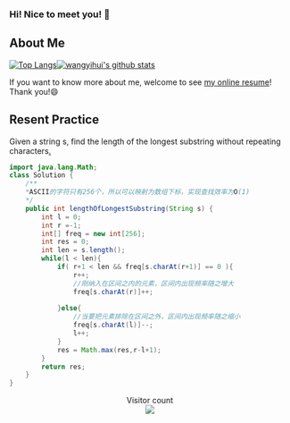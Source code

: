 ### Hi! Nice to meet you! 👋

<!--
**istarwyh/istarwyh** is a ✨ _special_ ✨ repository because its `README.md` (this file) appears on your GitHub profile.

Here are some ideas to get you started:

- 🔭 I’m currently working on ...
- 🌱 I’m currently learning ...
- 👯 I’m looking to collaborate on ...
- 🤔 I’m looking for help with ...
- 💬 Ask me about ...
- 📫 How to reach me: ...
- 😄 Pronouns: ...
- ⚡ Fun fact: ...
-->



## About Me


[![Top Langs](https://github-readme-stats.vercel.app/api/top-langs/?username=istarwyh&hide=css&layout=compact)](https://github.com/anuraghazra/github-readme-stats)[![wangyihui's github stats](https://github-readme-stats.vercel.app/api?username=istarwyh "![wangyihui's github stats")](https://github.com/istarwyh)

If you want to know more about me, welcome to see [my online resume](https://istarwyh.github.io/)! Thank you!😄

## Resent Practice
Given a string s, find the length of the longest substring without repeating characters[.](https://leetcode-cn.com/problems/longest-substring-without-repeating-characters)


```java
import java.lang.Math;
class Solution {
    /**
    *ASCII的字符只有256个，所以可以映射为数组下标，实现查找效率为O(1)
    */
    public int lengthOfLongestSubstring(String s) {
        int l = 0;
        int r =-1;
        int[] freq = new int[256];
        int res = 0;
        int len = s.length();
        while(l < len){
            if( r+1 < len && freq[s.charAt(r+1)] == 0 ){
                r++;
                //刚纳入在区间之内的元素，区间内出现频率随之增大
                freq[s.charAt(r)]++;
                
            }else{
                //当要把元素排除在区间之外，区间内出现频率随之缩小
                freq[s.charAt(l)]--;
                l++;
            }
            res = Math.max(res,r-l+1);
        }
        return res;
    }
}
```

<p align="center"> 
  Visitor count<br>
  <img src="https://profile-counter.glitch.me/istarwyh/count.svg" />
</p>
